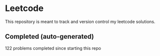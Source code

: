# Leetcode

This repository is meant to track and version control my leetcode solutions.

## Completed (auto-generated)

122 problems completed since starting this repo
